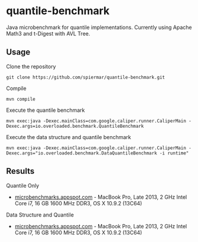 quantile-benchmark
==================

Java microbenchmark for quantile implementations. Currently using Apache Math3 and t-Digest with AVL Tree.

Usage
-----

Clone the repository

    git clone https://github.com/spiermar/quantile-benchmark.git

Compile

    mvn compile

Execute the quantile benchmark

    mvn exec:java -Dexec.mainClass=com.google.caliper.runner.CaliperMain -Dexec.args=io.overloaded.benchmark.QuantileBenchmark

Execute the data structure and quantile benchmark

    mvn exec:java -Dexec.mainClass=com.google.caliper.runner.CaliperMain -Dexec.args="io.overloaded.benchmark.DataQuantileBenchmark -i runtime"

Results
-------

Quantile Only

* [microbenchmarks.appspot.com](https://microbenchmarks.appspot.com/runs/f8b36b5c-e634-4e12-927a-34d38059322d#r:scenario.benchmarkSpec.parameters.size,scenario.benchmarkSpec.parameters.implFactory) - MacBook Pro, Late 2013, 2 GHz Intel Core i7, 16 GB 1600 MHz DDR3, OS X 10.9.2 (13C64)

Data Structure and Quantile

* [microbenchmarks.appspot.com](https://microbenchmarks.appspot.com/runs/03baeab8-9c01-4f0a-a4c9-d82195d5a9c4#r:scenario.benchmarkSpec.parameters.quantile,scenario.benchmarkSpec.parameters.size,scenario.benchmarkSpec.parameters.implFactory) - MacBook Pro, Late 2013, 2 GHz Intel Core i7, 16 GB 1600 MHz DDR3, OS X 10.9.2 (13C64)